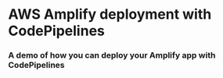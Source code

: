 # AWS Amplify deployment with CodePipelines

### A demo of how you can deploy your Amplify app with CodePipelines